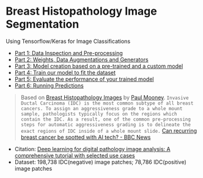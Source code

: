 # Breast Histopathology Image Segmentation

Using Tensorflow/Keras for Image Classifications


* [Part 1: Data Inspection and Pre-processing](https://mpolinowski.github.io/docs/IoT-and-Machine-Learning/ML/2022-12-10-tf-breast-cancer-classification-part1/2022-12-10)
* [Part 2: Weights, Data Augmentations and Generators](https://mpolinowski.github.io/docs/IoT-and-Machine-Learning/ML/2022-12-11-tf-breast-cancer-classification-part2/2022-12-11)
* [Part 3: Model creation based on a pre-trained and a custom model](https://mpolinowski.github.io/docs/IoT-and-Machine-Learning/ML/2022-12-11-tf-breast-cancer-classification-part3/2022-12-11)
* [Part 4: Train our model to fit the dataset](https://mpolinowski.github.io/docs/IoT-and-Machine-Learning/ML/2022-12-11-tf-breast-cancer-classification-part4/2022-12-11)
* [Part 5: Evaluate the performance of your trained model](https://mpolinowski.github.io/docs/IoT-and-Machine-Learning/ML/2022-12-12-tf-breast-cancer-classification-part5/2022-12-12)
* [Part 6: Running Predictions](https://mpolinowski.github.io/docs/IoT-and-Machine-Learning/ML/2022-12-12-tf-breast-cancer-classification-part6/2022-12-12)


> Based on [Breast Histopathology Images](https://www.kaggle.com/datasets/paultimothymooney/breast-histopathology-images) by [Paul Mooney](https://www.kaggle.com/paultimothymooney).
> `Invasive Ductal Carcinoma (IDC) is the most common subtype of all breast cancers. To assign an aggressiveness grade to a whole mount sample, pathologists typically focus on the regions which contain the IDC. As a result, one of the common pre-processing steps for automatic aggressiveness grading is to delineate the exact regions of IDC inside of a whole mount slide.`
> [Can recurring breast cancer be spotted with AI tech? - BBC News](https://youtu.be/8XsiMQQ-4mM)

* Citation: [Deep learning for digital pathology image analysis: A comprehensive tutorial with selected use cases](https://pubmed.ncbi.nlm.nih.gov/27563488/)
* Dataset: 198,738 IDC(negative) image patches; 78,786 IDC(positive) image patches